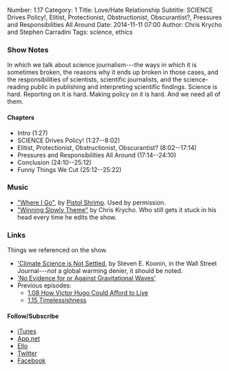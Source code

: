 Number: 1.17
Category: 1
Title: Love/Hate Relationship
Subtitle: SCIENCE Drives Policy!, Elitist, Protectionist, Obstructionist, Obscurantist?, Pressures and Responsibilities All Around
Date: 2014-11-11 07:00
Author: Chris Krycho and Stephen Carradini
Tags: science, ethics

### Show Notes

In which we talk about science journalism---the ways in which it is sometimes broken, the reasons why it ends up broken in those cases, and the responsibilities of scientists, scientific journalists, and the science-reading public in publishing and interpreting scientific findings. Science is hard. Reporting on it is hard. Making policy on it is hard. And we need all of them.

#### Chapters

- Intro (1:27)
- SCIENCE Drives Policy! (1:27--8:02)
- Elitist, Protectionist, Obstructionist, Obscurantist? (8:02--17:14)
- Pressures and Responsibilities All Around (17:14--24:10)
- Conclusion (24:10--25:12)
- Funny Things We Cut (25:12--25:22)

### Music

- ["Where I Go"][1], by [Pistol Shrimp][2]. Used by permission.
- ["Winning Slowly Theme"][3] by Chris Krycho. Who still gets it stuck in his head every time he edits the show.

### Links

Things we referenced on the show.

- ['Climate Science is Not Settled][4], by Steven E. Koonin, in the Wall Street Journal---*not* a global warming denier, it should be noted.
- ['No Evidence for or Against Gravitational Waves'][5]
- Previous episodes:
	- [1.08 How Victor Hugo Could Afford to Live][6]
	- [1.15 Timelessishness][7]

#### Follow/Subscribe

- [iTunes][8]
- [App.net][9]
- [Ello][10]
- [Twitter][11]
- [Facebook][12]

[1]:	https://soundcloud.com/pistol-shrimp/where-i-go/s-56M1k
[2]:	http://www.officialpistolshrimp.com
[3]:	https://soundcloud.com/chriskrycho/winning-slowly
[4]:	http://online.wsj.com/articles/climate-science-is-not-settled-1411143565
[5]:	http://www.nature.com/news/no-evidence-for-or-against-gravitational-waves-1.15322
[6]:	http://www.winningslowly.org/2014/09/how-victor-hugo-could-afford-to-live/
[7]:	http://www.winningslowly.org/2014/10/timelessishness/
[8]:	https://itunes.apple.com/us/podcast/winning-slowly/id807603957?mt=2
[9]:	https://alpha.app.net/winningslowly
[10]:	https://ello.co/winningslowly
[11]:	https://twitter.com/winningslowly
[12]:	https://www.facebook.com/winningslowlypodcast